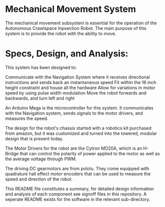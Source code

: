 # Mechanical Movement System
The mechanical movement subsystem is essential for the operation 
of the Autonomous Crawlspace Inpsection Robot. The main purpose
of this system is to provide the robot with the ability to move.

# Specs, Design, and Analysis: 
This system has been designed to:

Communicate with the Navigation System where it receives directional instructions and sends back an instantaneous speed
Fit within the 16 inch height constraint and house all the hardware
Allow for variations in motor speed by using pulse width modulation
Move the robot forwards and backwards, and turn left and right

An Arduino Mega is the microcontroller for this system. It communicates with the Navigation system, sends signals to the motor drivers, and measures the speed.

The design for the robot's chassis started with a robotics kit purchased from amazon, but it was customized and turned into the towered, modular design that is present today.

The Motor Drivers for the robot are the Cytron MD20A, which is an H-Bridge that can control the polarity of power applied to the motor as well as the average voltage through PWM.

The driving DC gearmotors are from pololu. They come equipped with quadrature hall effect motor encoders that can be used to measure the speed and direction of the robot.

This README file constitutes a summary, for detailed design information and analysis of each component see signoff files in this repository. A seperate README exists for the software in the relevant sub-directory.
